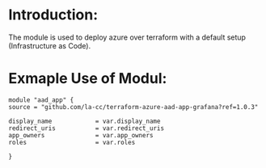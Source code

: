 # Introduction:

The module is used to deploy azure over terraform with a default setup (Infrastructure as Code).

# Exmaple Use of Modul:

    module "aad_app" {
    source = "github.com/la-cc/terraform-azure-aad-app-grafana?ref=1.0.3"

    display_name            = var.display_name
    redirect_uris           = var.redirect_uris
    app_owners              = var.app_owners
    roles                   = var.roles

    }
